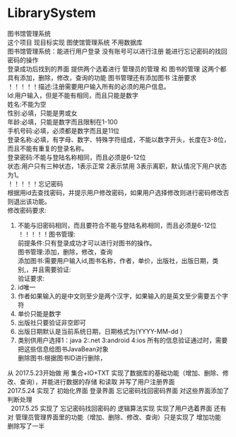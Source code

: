# LibrarySystem</br>
图书馆管理系统</br>
这个项目 现目标实现  图使馆管理系统 不用数据库 </br>
图书馆管理系统：能进行用户登录 没有账号可以进行注册 能进行忘记密码的找回密码的操作 </br>
登录成功后找到的界面 提供两个选着进行 管理员的管理 和 图书的管理   这两个都具有添加，删除，修改，查询的功能 图书管理还有添加图书
注册要求</br>
！！！！！描述:注册需要用户输入所有的必须的用户信息。</br>
Id:用户输入，但是不能有相同，而且只能是数字</br>
姓名:不能为空</br>
性别:必填，只能是男或女</br>
年龄:必填，只能是数字而且限制在1-100</br>
手机号码:必填，必须都是数字而且是11位</br>
登录名称:必填，有字母、数字、特殊字符组成，不能以数字开头，长度在3-8位，而且不能有重复的登录名称。</br>
登录密码:不能与登陆名称相同，而且必须是6-12位</br>
状态:用户只有三种状态，1表示正常  2表示禁用  3表示离职，默认情况下用户状态为1。</br>
！！！！！忘记密码</br>
根据用id去查找密码，并提示用户修改密码，如果用户选择修改则进行密码修改否则退出该功能。</br>
修改密码要求:</br>
1.	不能与旧密码相同，而且要符合不能与登陆名称相同，而且必须是6-12位</br>
！！！！！图书管理:</br>
前提条件:只有登录成功才可以进行对图书的操作。</br>
图书管理:添加，删除，修改，查询</br>
添加图书:需要用户输入id,图书名称，作者，单价，出版社，出版日期，类别,，并且需要验证:</br>
验证要求:</br>
1.	id唯一
2.	作者如果输入的是中文则至少是两个汉字，如果输入的是英文至少需要五个字符
3.	单价只能是数字
4.	出版社只要验证非空即可
5.	出版日期默认是当前系统日期，日期格式为(YYYY-MM-dd )
6.	类别供用户选择1：java   2:.net   3:android  4:ios
所有的信息验证通过时，需要把这些信息给图书JavaBean对象 </br>
	删除图书:根据图书ID进行删除，</br>
	
从 2017.5.23开始做  用 集合+IO+TXT 实现了数据库的基础功能（增加、删除、修改、查询），并能进行数据的存储 和读取 并写了用户注册界面</br>
   2017.5.24 实现了 初始化界面 登录界面 忘记密码找回密码界面 对这些界面添加了判断处理</br>
   2017.5.25 实现了 忘记密码找回密码的 逻辑算法实现 实现了用户选着界面 还有对 管理员管理界面里的功能（增加、删除、修改、查询）只是实现了 增加功能 </br>
   删除写了一半
